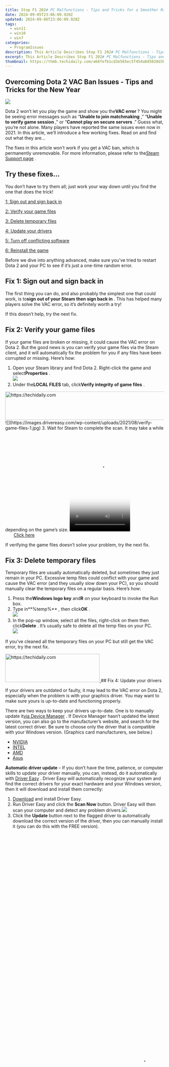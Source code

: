 ```yaml
---
title: Stop F1 202# PC Malfunctions - Tips and Tricks for a Smoother Race
date: 2024-09-05T23:06:09.920Z
updated: 2024-09-06T23:06:09.920Z
tags:
  - win11
  - win10
  - win7
categories:
  - ProgramIssues
description: This Article Describes Stop F1 202# PC Malfunctions - Tips and Tricks for a Smoother Race
excerpt: This Article Describes Stop F1 202# PC Malfunctions - Tips and Tricks for a Smoother Race
thumbnail: https://thmb.techidaily.com/a68fefb1cd3e565ec5f454a0d5028d3000ec7ede8d478967f77735423a6ab539.jpg
---
```


## Overcoming Dota 2 VAC Ban Issues - Tips and Tricks for the New Year

![](https://images.drivereasy.com/wp-content/uploads/2021/08/capsule_616x353.jpg)

 Dota 2 won’t let you play the game and show you the**VAC error** ? You might be seeing error messages such as “**Unable to join matchmaking** ,” “**Unable to verify game session** ,” or “**Cannot play on secure servers** .” Guess what, you’re not alone. Many players have reported the same issues even now in 2021\. In this article, we’ll introduce a few working fixes. Read on and find out what they are…

 The fixes in this article won’t work if you get a VAC ban, which is permanently unremovable. For more information, please refer to the[Steam Support page](https://help.steampowered.com/en/faqs/view/647C-5CC1-7EA9-3C29) .

## Try these fixes…

 You don’t have to try them all; just work your way down until you find the one that does the trick!

[1: Sign out and sign back in](https://tools.techidaily.com/drivereasy/download/)

[2: Verify your game files](https://tools.techidaily.com/drivereasy/download/)

[3: Delete temporary files](https://tools.techidaily.com/drivereasy/download/)

[4: Update your drivers](https://tools.techidaily.com/drivereasy/download/)

[5: Turn off conflicting software](https://tools.techidaily.com/drivereasy/download/)

[6: Reinstall the game](https://tools.techidaily.com/drivereasy/download/)

 Before we dive into anything advanced, make sure you’ve tried to restart Dota 2 and your PC to see if it’s just a one-time random error.

## Fix 1: Sign out and sign back in

 The first thing you can do, and also probably the simplest one that could work, is to**sign out of your Steam then sign back in** . This has helped many players solve the VAC error, so it’s definitely worth a try!

If this doesn’t help, try the next fix.

## Fix 2: Verify your game files

 If your game files are broken or missing, it could cause the VAC error on Dota 2\. But the good news is you can verify your game files via the Steam client, and it will automatically fix the problem for you if any files have been corrupted or missing. Here’s how:

1. Open your Steam library and find Dota 2\. Right-click the game and select**Properties** .  
![](https://images.drivereasy.com/wp-content/uploads/2021/08/Steam-right-click-Properties-2.jpg)
2. Under the**LOCAL FILES** tab, click**Verify integrity of game files** .  
<!-- affiliate ads begin -->
<a href="https://bluettius.sjv.io/c/5597632/2139111/17108" target="_top" id="2139111">
  <img src="//a.impactradius-go.com/display-ad/17108-2139111" border="0" alt="https://techidaily.com" width="728" height="90"/>
</a>
<img height="0" width="0" src="https://bluettius.sjv.io/i/5597632/2139111/17108" style="position:absolute;visibility:hidden;" border="0" />
<!-- affiliate ads end -->
![](https://images.drivereasy.com/wp-content/uploads/2021/08/verify-game-files-1.jpg)
3. Wait for Steam to complete the scan. It may take a while depending on the game’s size.
<!-- affiliate ads begin -->
<span id="1630055">
					<video width="192" height="320" style="cursor:pointer"
           poster="//a.impactradius-go.com/display-clicktoplayimage/1630055.png"
           onclick="if(!this.playClicked){this.play();this.setAttribute('controls',true);this.playClicked=true;}">
	   <source src="//a.impactradius-go.com/display-ad/18460-1630055">
	   <img src="//a.impactradius-go.com/display-clicktoplayimage/1630055.png" style="border: none; height: 100%; width: 100%; object-fit: contain">
	</video>
	<div style="width:120px;text-align:center"><a href="javascript:window.open(decodeURIComponent('https%3A%2F%2Fcaperobbin.sjv.io%2Fc%2F5597632%2F1630055%2F18460'), '_blank');void(0);">Click here</a></div>
</span>
<img height="0" width="0" src="https://imp.pxf.io/i/5597632/1630055/18460" style="position:absolute;visibility:hidden;" border="0" />
<!-- affiliate ads end -->

 If verifying the game files doesn’t solve your problem, try the next fix.

## Fix 3: Delete temporary files

 Temporary files are usually automatically deleted, but sometimes they just remain in your PC. Excessive temp files could conflict with your game and cause the VAC error (and they usually slow down your PC), so you should manually clear the temporary files on a regular basis. Here’s how:

1. Press the**Windows logo key** and**R** on your keyboard to invoke the Run box.
2. Type in**%temp%** , then click**OK** .  
![](https://images.drivereasy.com/wp-content/uploads/2021/08/run-temp.jpg)
3. In the pop-up window, select all the files, right-click on them then click**Delete** . It’s usually safe to delete all the temp files on your PC.  
![](https://images.drivereasy.com/wp-content/uploads/2021/08/Delete-temp-files.jpg)

 If you’ve cleaned all the temporary files on your PC but still get the VAC error, try the next fix.

<!-- affiliate ads begin -->
<a href="https://aligracehair.sjv.io/c/5597632/2115945/19272" target="_top" id="2115945">
  <img src="//a.impactradius-go.com/display-ad/19272-2115945" border="0" alt="https://techidaily.com" width="300" height="90"/>
</a>
<img height="0" width="0" src="https://aligracehair.sjv.io/i/5597632/2115945/19272" style="position:absolute;visibility:hidden;" border="0" />
<!-- affiliate ads end -->
## Fix 4: Update your drivers

 If your drivers are outdated or faulty, it may lead to the VAC error on Dota 2, especially when the problem is with your graphics driver. You may want to make sure yours is up-to-date and functioning properly.

 There are two ways to keep your drivers up-to-date. One is to manually update it[via Device Manager](https://tools.techidaily.com/drivereasy/download/) . If Device Manager hasn’t updated the latest version, you can also go to the manufacturer’s website, and search for the latest correct driver. Be sure to choose only the driver that is compatible with your Windows version. (Graphics card manufacturers, see below.)

* [NVIDIA](https://tools.techidaily.com/drivereasy/download/)
* [INTEL](https://downloadcenter.intel.com/product/80939/Graphics)
* [AMD](https://www.amd.com/en/support)
* [Asus](https://www.asus.com/support/Download-Center/)

**Automatic driver update** – If you don’t have the time, patience, or computer skills to update your driver manually, you can, instead, do it automatically with [Driver Easy](https://tools.techidaily.com/drivereasy/download/) . Driver Easy will automatically recognize your system and find the correct drivers for your exact hardware and your Windows version, then it will download and install them correctly:

1. [Download](https://tools.techidaily.com/drivereasy/download/) and install Driver Easy.
2. Run Driver Easy and click the **Scan Now** button. Driver Easy will then scan your computer and detect any problem drivers.![](https://images.drivereasy.com/wp-content/uploads/2021/04/1-5.jpg)
3. Click the **Update**  button next to the flagged driver to automatically download the correct version of the driver, then you can manually install it (you can do this with the FREE version).  
<!-- affiliate ads begin -->
<span id="1424528">
					<video width="864" height="1536" style="cursor:pointer"
           poster="//a.impactradius-go.com/display-clicktoplayimage/1424528.png"
           onclick="if(!this.playClicked){this.play();this.setAttribute('controls',true);this.playClicked=true;}">
	   <source src="//a.impactradius-go.com/display-ad/16446-1424528">
	   <img src="//a.impactradius-go.com/display-clicktoplayimage/1424528.png" style="border: none; height: 100%; width: 100%; object-fit: contain">
	</video>
	<div style="width:540px;text-align:center"><a href="javascript:window.open(decodeURIComponent('https%3A%2F%2Flaganoo.pxf.io%2Fc%2F5597632%2F1424528%2F16446'), '_blank');void(0);">Click here</a></div>
</span>
<img height="0" width="0" src="https://imp.pxf.io/i/5597632/1424528/16446" style="position:absolute;visibility:hidden;" border="0" />
<!-- affiliate ads end -->

 Or click **Update All** to automatically download and install the correct version of _all_ the drivers that are missing or out of date on your system. (This requires the [Pro version](https://tools.techidaily.com/drivereasy/download/) which comes with full support and a 30-day money-back guarantee. You’ll be prompted to upgrade when you click Update All.)  
![](https://images.drivereasy.com/wp-content/uploads/2021/05/DE-scan-update-graphics.jpg)

<!-- affiliate ads begin -->
<a href="https://aligracehair.sjv.io/c/5597632/2135413/19272" target="_top" id="2135413">
  <img src="//a.impactradius-go.com/display-ad/19272-2135413" border="0" alt="https://techidaily.com" width="300" height="90"/>
</a>
<img height="0" width="0" src="https://aligracehair.sjv.io/i/5597632/2135413/19272" style="position:absolute;visibility:hidden;" border="0" />
<!-- affiliate ads end -->
**The Pro version of Driver Easy** comes with full technical support.  
 If you need assistance, please contact **Driver Easy’s support team** at **[support@drivereasy.com](https://tools.techidaily.com/drivereasy/download/) .**

 Restart your PC for the new drivers to take effect. If updating the graphics driver doesn’t solve your problem, try the next fix.

<!-- affiliate ads begin -->
<a href="https://unicoeye.pxf.io/c/5597632/2134236/18498" target="_top" id="2134236">
  <img src="//a.impactradius-go.com/display-ad/18498-2134236" border="0" alt="https://techidaily.com" width="728" height="90"/>
</a>
<img height="0" width="0" src="https://unicoeye.pxf.io/i/5597632/2134236/18498" style="position:absolute;visibility:hidden;" border="0" />
<!-- affiliate ads end -->
## Fix 5: Turn off conflicting software

 You’ll get the VAC error message if VAC server detects the usage of a certain software and thinks you might be cheating or somehow creating disadvantages for other players. Many programs are on VAC’s list, including but not limited to:

* **Cheating software**
* **Antivirus**
* **PC cleaning tools**
* **DLL injectors**
* **Virtual machine software**
* **Steam Idlers**

 You can disable the software that might conflict with the VAC server and try running Dota 2 to see if you still get the VAC error. If this doesn’t give you luck, try the last fix.

<!-- affiliate ads begin -->
<a href="https://aligracehair.sjv.io/c/5597632/2115930/19272" target="_top" id="2115930">
  <img src="//a.impactradius-go.com/display-ad/19272-2115930" border="0" alt="https://techidaily.com" width="250" height="90"/>
</a>
<img height="0" width="0" src="https://aligracehair.sjv.io/i/5597632/2115930/19272" style="position:absolute;visibility:hidden;" border="0" />
<!-- affiliate ads end -->
## Fix 6: Reinstall the game

 If you’ve tried the fixes above but nothing worked, you may need to reinstall the game. We understand it can be frustrating to reinstall a big game, but it did solve the VAC error for some players, and it’s definitely worth trying.

---

 Hopefully this article was helpful! Please feel free to leave a comment if you have any suggestions or questions.

* [Dota 2](https://tools.techidaily.com/drivereasy/download/)
* [game error](https://tools.techidaily.com/drivereasy/download/)
* [Steam](https://tools.techidaily.com/drivereasy/download/)

<ins class="adsbygoogle"
     style="display:block"
     data-ad-format="autorelaxed"
     data-ad-client="ca-pub-7571918770474297"
     data-ad-slot="1223367746"></ins>



<ins class="adsbygoogle"
     style="display:block"
     data-ad-client="ca-pub-7571918770474297"
     data-ad-slot="8358498916"
     data-ad-format="auto"
     data-full-width-responsive="true"></ins>

<span class="atpl-alsoreadstyle">Also read:</span>
<div><ul>
<li><a href="https://win-able.techidaily.com/fixed-stray-crashing-on-pc-6-proven-fixes/"><u>[FIXED] Stray Crashing on PC | 6 Proven Fixes</u></a></li>
<li><a href="https://youtube-web.techidaily.com/haping-your-shots-strategies-for-solo-video-content/"><u>[New] Shaping Your Shots Strategies for Solo Video Content</u></a></li>
<li><a href="https://facebook-video-recording.techidaily.com/updated-2024-approved-how-to-react-when-your-face-appears-in-video-calls-accidentally/"><u>[Updated] 2024 Approved How To React When Your Face Appears In Video Calls Accidentally</u></a></li>
<li><a href="https://twitter-videos.techidaily.com/updated-2024-approved-mobile-media-posting-videos-not-retweets/"><u>[Updated] 2024 Approved Mobile Media Posting Videos, Not Retweets</u></a></li>
<li><a href="https://on-screen-recording.techidaily.com/updated-in-2024-analyzing-the-full-range-of-obs-studios-capabilities/"><u>[Updated] In 2024, Analyzing the Full Range of OBS Studio's Capabilities</u></a></li>
<li><a href="https://facebook-video-recording.techidaily.com/2024-approved-the-art-of-bio-storytelling-on-social-media-platforms/"><u>2024 Approved The Art of Bio Storytelling on Social Media Platforms</u></a></li>
<li><a href="https://win-able.techidaily.com/accelerate-download-performance-on-origin-expert-advice-to-overcome-slowness-for-faster-file-transfers/"><u>Accelerate Download Performance on Origin: Expert Advice to Overcome Slowness for Faster File Transfers</u></a></li>
<li><a href="https://screen-capture.techidaily.com/aesir-clash-dawn-of-the-gods/"><u>Aesir Clash Dawn of the Gods</u></a></li>
<li><a href="https://win-able.techidaily.com/arma-3-freezing-problems-discover-5-key-solutions-to-keep-your-game-running-smoothly/"><u>Arma 3 Freezing Problems? Discover 5 Key Solutions to Keep Your Game Running Smoothly</u></a></li>
<li><a href="https://fox-direct.techidaily.com/assessing-daily-video-consumption-in-gb-units/"><u>Assessing Daily Video Consumption in GB Units</u></a></li>
<li><a href="https://win-able.techidaily.com/best-practices-for-stabilizing-obs-studio-performance-in-new-windows-os/"><u>Best Practices for Stabilizing OBS Studio Performance in New Windows OS</u></a></li>
<li><a href="https://win-able.techidaily.com/comprehensive-fix-for-pc-players-stop-samurai-warriors-5-from-freezing-or-crashing-now/"><u>Comprehensive Fix for PC Players - Stop Samurai Warriors 5 From Freezing or Crashing Now!</u></a></li>
<li><a href="https://blog-min.techidaily.com/convertitori-h265hevc-piu-performanti-per-sistemi-operativi-windows-n-e-macos-guida-comparativa/"><u>Convertitori H.265/HEVC Più Performanti per Sistemi Operativi Windows N E macOS: Guida Comparativa</u></a></li>
<li><a href="https://win-able.techidaily.com/1723007768151-dota-2-continuous-crashes-learn-how-to-fix-them-here/"><u>Dota 2 Continuous Crashes? Learn How to Fix Them Here!</u></a></li>
<li><a href="https://android-frp.techidaily.com/easy-guide-to-oppo-find-x6-frp-bypass-with-best-methods-by-drfone-android/"><u>Easy Guide to Oppo Find X6 FRP Bypass With Best Methods</u></a></li>
<li><a href="https://win-able.techidaily.com/effective-solutions-overcome-horizon-zero-dawn-bugs-during-pc-gaming-sessions/"><u>Effective Solutions: Overcome Horizon Zero Dawn Bugs During PC Gaming Sessions</u></a></li>
<li><a href="https://win-able.techidaily.com/effective-techniques-for-rectifying-helldiver-iis-boot-sequence-and-eliminating-black-screens/"><u>Effective Techniques for Rectifying Helldiver II's Boot Sequence and Eliminating Black Screens</u></a></li>
<li><a href="https://win-able.techidaily.com/elevate-your-gaming-experience-ultimate-tricks-for-enhancing-fallout-76-frame-rates/"><u>Elevate Your Gaming Experience: Ultimate Tricks for Enhancing Fallout 76 Frame Rates</u></a></li>
<li><a href="https://tech-revival.techidaily.com/essential-guidelines-and-avoidances-for-leveraging-chatgpt-in-freelance-content-creation/"><u>Essential Guidelines & Avoidances for Leveraging ChatGPT in Freelance Content Creation</u></a></li>
<li><a href="https://win-able.techidaily.com/1723010956437-experience-the-improved-bioshock-n-game-all-glitches-resolved-and-more/"><u>Experience the Improved BioShock N Game - All Glitches Resolved & More</u></a></li>
<li><a href="https://win-able.techidaily.com/fixes-for-starcraft-ii-game-freezing-issues-on-windows/"><u>Fixes for Starcraft II Game Freezing Issues on Windows</u></a></li>
<li><a href="https://win-able.techidaily.com/fixing-gpu-non-engagement-problems-with-call-of-duty-warzone-on-new-windows-11-devices/"><u>Fixing GPU Non-Engagement Problems with Call of Duty: Warzone on New Windows 11 Devices</u></a></li>
<li><a href="https://win-able.techidaily.com/how-to-fix-glitches-and-crashing-in-guilty-gear-strive-on-your-computer/"><u>How to Fix Glitches and Crashing in Guilty Gear Strive on Your Computer</u></a></li>
<li><a href="https://screen-mirror.techidaily.com/how-to-mirror-poco-c55-to-mac-drfone-by-drfone-android/"><u>How to Mirror Poco C55 to Mac? | Dr.fone</u></a></li>
<li><a href="https://win-able.techidaily.com/how-to-overcome-recurring-game-crashes-for-manor-lords-on-desktop-systems/"><u>How to Overcome Recurring Game Crashes for Manor Lords on Desktop Systems</u></a></li>
<li><a href="https://blog-min.techidaily.com/how-to-recover-old-call-logs-from-your-infinix-note-30-5g-by-fonelab-android-recover-call-logs/"><u>How to recover old call logs from your Infinix Note 30 5G?</u></a></li>
<li><a href="https://easy-unlock-android.techidaily.com/how-to-remove-forgotten-pin-of-your-nokia-g310-by-drfone-android/"><u>How to Remove Forgotten PIN Of Your Nokia G310</u></a></li>
<li><a href="https://win-able.techidaily.com/how-to-repair-a-malfunctioning-content-warning-feature-in-your-voice-chat/"><u>How to Repair a Malfunctioning Content Warning Feature in Your Voice Chat</u></a></li>
<li><a href="https://extra-tips.techidaily.com/in-2024-top-6-best-webcams-for-zoom/"><u>In 2024, Top 6 Best Webcams for Zoom</u></a></li>
<li><a href="https://win-able.techidaily.com/mastering-smooth-gameplay-proven-techniques-to-eliminate-stuttering-in-minecraft-on-pc/"><u>Mastering Smooth Gameplay: Proven Techniques to Eliminate Stuttering in Minecraft on PC</u></a></li>
<li><a href="https://win-able.techidaily.com/mastering-the-solution-to-directgraphics-mishaps-in-windows-systems/"><u>Mastering the Solution to DirectGraphics Mishaps in Windows Systems</u></a></li>
<li><a href="https://win-able.techidaily.com/1723011737772-play-smoother-than-ever-cyberpunk-2077s-persistent-latency-challenges-fixed/"><u>Play Smoother than Ever: Cyberpunk 2077'S Persistent Latency Challenges Fixed!</u></a></li>
<li><a href="https://win-able.techidaily.com/resolve-dark-souls-3-freezing-problems-step-by-step-guide/"><u>Resolve Dark Souls 3 Freezing Problems: Step-by-Step Guide</u></a></li>
<li><a href="https://win-able.techidaily.com/resolved-fixes-and-tips-for-football-manager-2021-crashes-on-windows/"><u>Resolved: Fixes and Tips for Football Manager 2021 Crashes on Windows</u></a></li>
<li><a href="https://hardware-tips.techidaily.com/the-game-changer-a-high-end-sceptre-24-curved-monitor-for-gamers-now-just-79/"><u>The Game Changer: A High-End Sceptre 24 Curved Monitor for Gamers – Now Just $79!</u></a></li>
<li><a href="https://win-able.techidaily.com/top-2024-solutions-to-stop-your-pc-games-from-stuttering/"><u>Top 2024 Solutions to Stop Your PC Games From Stuttering</u></a></li>
<li><a href="https://win-able.techidaily.com/trouble-with-gta-5-here-are-fixes-to-get-it-up-and-running/"><u>Trouble with GTA 5? Here Are Fixes to Get It Up and Running!</u></a></li>
<li><a href="https://win-able.techidaily.com/troubleshooting-nier-redux-x-release-startup-problems/"><u>Troubleshooting NieR Redux X Release Startup Problems</u></a></li>
<li><a href="https://win-able.techidaily.com/ultimate-fix-resolving-stuttering-and-freezing-in-cult-of-the-lamb-on-windows-pc/"><u>Ultimate Fix: Resolving Stuttering and Freezing in Cult of the Lamb on Windows PC</u></a></li>
<li><a href="https://win-able.techidaily.com/ultimate-troubleshooting-hacks-to-stop-zoom-from-crashing-in-windows-11-and-10/"><u>Ultimate Troubleshooting Hacks to Stop Zoom From Crashing in Windows 11 and 10</u></a></li>
<li><a href="https://win-able.techidaily.com/watch-dogs-legion-pc-issues-resolved-say-goodbye-to-frustrating-game-crashes/"><u>Watch Dogs Legion PC Issues Resolved? Say Goodbye to Frustrating Game Crashes!</u></a></li>
</ul></div>

